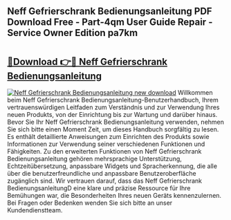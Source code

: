 ## Neff Gefrierschrank Bedienungsanleitung PDF Download Free - Part-4qm User Guide Repair - Service Owner Edition pa7km

# <h2><a href="http://df4p0kb.blite.top/?on=Neff+Gefrierschrank+Bedienungsanleitung">🔗Download 👉🔴 Neff Gefrierschrank Bedienungsanleitung</a></h2>

[![Neff Gefrierschrank Bedienungsanleitung new download](https://i.imgur.com/lujVjoI.png)](http://df4p0kb.blite.top/?on=Neff+Gefrierschrank+Bedienungsanleitung)
Willkommen beim Neff Gefrierschrank Bedienungsanleitung-Benutzerhandbuch, Ihrem vertrauenswürdigen Leitfaden zum Verständnis und zur Verwendung Ihres neuen Produkts, von der Einrichtung bis zur Wartung und darüber hinaus. Bevor Sie Ihr Neff Gefrierschrank Bedienungsanleitung verwenden, nehmen Sie sich bitte einen Moment Zeit, um dieses Handbuch sorgfältig zu lesen. Es enthält detaillierte Anweisungen zum Einrichten des Produkts sowie Informationen zur Verwendung seiner verschiedenen Funktionen und Fähigkeiten. Zu den erweiterten Funktionen von Neff Gefrierschrank Bedienungsanleitung gehören mehrsprachige Unterstützung, Echtzeitübersetzung, anpassbare Widgets und Spracherkennung, die alle über die benutzerfreundliche und anpassbare Benutzeroberfläche zugänglich sind. Wir vertrauen darauf, dass das Neff Gefrierschrank BedienungsanleitungD eine klare und präzise Ressource für Ihre Bemühungen war, die Besonderheiten Ihres neuen Geräts kennenzulernen. Bei Fragen oder Bedenken wenden Sie sich bitte an unser Kundendienstteam.
